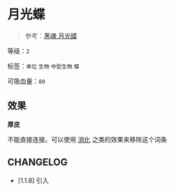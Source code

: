 # 月光蝶

> 参考：[黑魂 月光蝶](https://www.bilibili.com/video/BV1GW411Z75Z)

等级：`2`

标签：`单位` `生物` `中型生物` `蝶`

可吸血量：`80`

## 效果

**厚皮**

不能直接连接。可以使用 [消化](消化.md) 之类的效果来移除这个词条

## CHANGELOG

- [1.1.8] 引入
